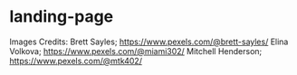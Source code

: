 # landing-page

Images Credits:
Brett Sayles; https://www.pexels.com/@brett-sayles/
Elina Volkova; https://www.pexels.com/@miami302/
Mitchell Henderson; https://www.pexels.com/@mtk402/

